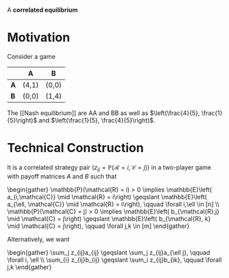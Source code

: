 A **correlated equilibrium** 

# Motivation

Consider a game

||A|B|
|-|-|-|
|**A**|(4,1)|(0,0)|
|**B**|(0,0)|(1,4)|

The [[Nash equilibrium]] are AA and BB as well as $\left(\frac{4}{5}, \frac{1}{5}\right)$ and $\left(\frac{1}{5}, \frac{4}{5}\right)$.


# Technical Construction

It is a correlated strategy pair ($z_{ij} = \mathbb{P}(\mathcal{R}=i, \mathcal{C}=j)$) in a two-player game with payoff matrices $A$ and $B$ such that

\begin{gather}
\mathbb{P}(\mathcal{R} = i) > 0 \implies \mathbb{E}\left( a_{i,\mathcal{C}} \mid \mathcal{R} = i\right) \geqslant \mathbb{E}\left( a_{\ell, \mathcal{C}} \mid \mathcal{R} = i\right), \qquad \forall i,\ell \in [n] \\\\
\mathbb{P}(\mathcal{C} = j) > 0 \implies \mathbb{E}\left( b_{\mathcal{R},j} \mid \mathcal{C} = j\right) \geqslant \mathbb{E}\left( b_{\mathcal{R}, k} \mid \mathcal{C} = j\right), \qquad \forall j,k \in [m]
\end{gather}

Alternatively, we want

\begin{gather}
\sum_j z_{ij}a_{ij} \geqslant \sum_j z_{ij}a_{\ell j}, \qquad \forall i, \ell \\\\
\sum_{i} z_{ij}b_{ij} \geqslant \sum_i z_{ij}b_{ik}, \qquad \forall j,k
\end{gather}